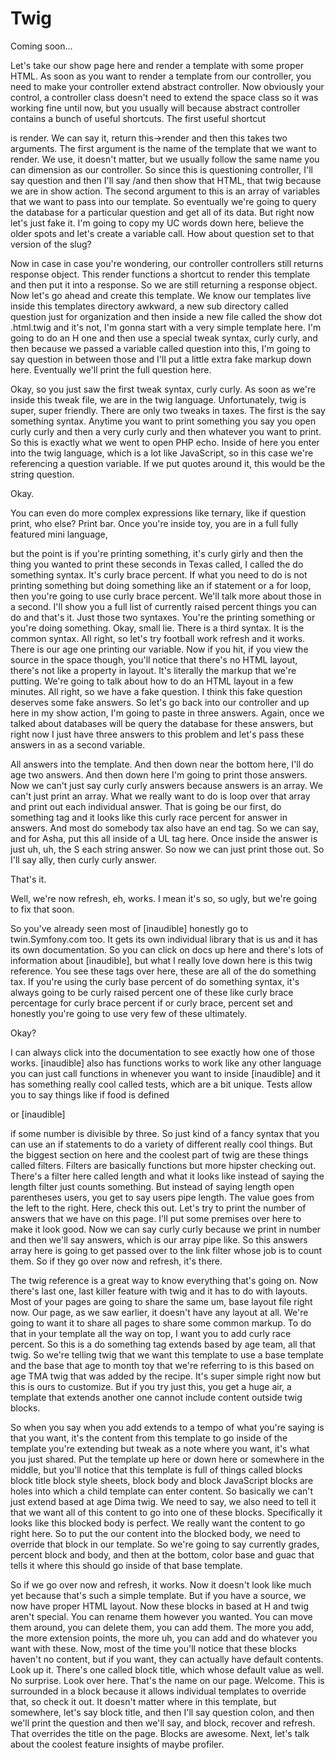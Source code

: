 # Twig

Coming soon...

Let's take our show page here and render a template with some proper HTML. As soon as
you want to render a template from our controller, you need to make your controller
extend abstract controller. Now obviously your control, a controller class doesn't
need to extend the space class so it was working fine until now, but you usually will
because abstract controller contains a bunch of useful shortcuts. The first useful
shortcut

is render. We can say it, return this->render and then this takes two arguments. The
first argument is the name of the template that we want to render. We use, it doesn't
matter, but we usually follow the same name you can dimension as our controller. So
since this is questioning controller, I'll say question and then I'll say /and then
show that HTML, that twig because we are in show action. The second argument to this
is an array of variables that we want to pass into our template. So eventually we're
going to query the database for a particular question and get all of its data. But
right now let's just fake it. I'm going to copy my UC words down here, believe the
older spots and let's create a variable call. How about question set to that version
of the slug?

Now in case in case you're wondering, our controller controllers still returns
response object. This render functions a shortcut to render this template and then
put it into a response. So we are still returning a response object. Now let's go
ahead and create this template. We know our templates live inside this templates
directory awkward, a new sub directory called question just for organization and then
inside a new file called the show dot .html.twig and it's not, I'm gonna start with a
very simple template here. I'm going to do an H one and then use a special tweak
syntax, curly curly, and then because we passed a variable called question into this,
I'm going to say question in between those and I'll put a little extra fake markup
down here. Eventually we'll print the full question here.

Okay, so you just saw the first tweak syntax, curly curly. As soon as we're inside
this tweak file, we are in the twig language. Unfortunately, twig is super, super
friendly. There are only two tweaks in taxes. The first is the say something syntax.
Anytime you want to print something you say you open curly curly and then a very
curly curly and then whatever you want to print. So this is exactly what we went to
open PHP echo. Inside of here you enter into the twig language, which is a lot like
JavaScript, so in this case we're referencing a question variable. If we put quotes
around it, this would be the string question.

Okay.

You can even do more complex expressions like ternary, like if question print, who
else? Print bar. Once you're inside toy, you are in a full fully featured mini
language,

but the point is if you're printing something, it's curly girly and then the thing
you wanted to print these seconds in Texas called, I called the do something syntax.
It's curly brace percent. If what you need to do is not printing something but doing
something like an if statement or a for loop, then you're going to use curly brace
percent. We'll talk more about those in a second. I'll show you a full list of
currently raised percent things you can do and that's it. Just those two syntaxes.
You're the printing something or you're doing something. Okay, small lie. There is a
third syntax. It is the common syntax. All right, so let's try football work refresh
and it works. There is our age one printing our variable. Now if you hit, if you view
the source in the space though, you'll notice that there's no HTML layout, there's
not like a property in layout. It's literally the markup that we're putting. We're
going to talk about how to do an HTML layout in a few minutes. All right, so we have
a fake question. I think this fake question deserves some fake answers. So let's go
back into our controller and up here in my show action, I'm going to paste in three
answers. Again, once we talked about databases will be query the database for these
answers, but right now I just have three answers to this problem and let's pass these
answers in as a second variable.

All answers into the template. And then down near the bottom here, I'll do age two
answers. And then down here I'm going to print those answers. Now we can't just say
curly curly answers because answers is an array. We can't just print an array. What
we really want to do is loop over that array and print out each individual answer.
That is going be our first, do something tag and it looks like this curly race
percent for answer in answers. And most do somebody tax also have an end tag. So we
can say, and for Asha, put this all inside of a UL tag here. Once inside the answer
is just uh, uh, the S each string answer. So now we can just print those out. So I'll
say ally, then curly curly answer.

That's it.

Well, we're now refresh, eh, works. I mean it's so, so ugly, but we're going to fix
that soon.

So you've already seen most of [inaudible] honestly go to twin.Symfony.com too. It
gets its own individual library that is us and it has its own documentation. So you
can click on docs up here and there's lots of information about [inaudible], but what
I really love down here is this twig reference. You see these tags over here, these
are all of the do something tax. If you're using the curly base percent of do
something syntax, it's always going to be curly raised percent one of these like
curly brace percentage for curly brace percent if or curly brace, percent set and
honestly you're going to use very few of these ultimately.

Okay?

I can always click into the documentation to see exactly how one of those works.
[inaudible] also has functions works to work like any other language you can just
call functions in whenever you want to inside [inaudible] and it has something really
cool called tests, which are a bit unique. Tests allow you to say things like if food
is defined

or [inaudible]

if some number is divisible by three. So just kind of a fancy syntax that you can use
an if statements to do a variety of different really cool things. But the biggest
section on here and the coolest part of twig are these things called filters. Filters
are basically functions but more hipster checking out. There's a filter here called
length and what it looks like instead of saying the length filter just counts
something. But instead of saying length open parentheses users, you get to say users
pipe length. The value goes from the left to the right. Here, check this out. Let's
try to print the number of answers that we have on this page. I'll put some premises
over here to make it look good. Now we can say curly curly because we print in number
and then we'll say answers, which is our array pipe like. So this answers array here
is going to get passed over to the link filter whose job is to count them. So if they
go over now and refresh, it's there.

The twig reference is a great way to know everything that's going on. Now there's
last one, last killer feature with twig and it has to do with layouts. Most of your
pages are going to share the same um, base layout file right now. Our page, as we saw
earlier, it doesn't have any layout at all. We're going to want it to share all pages
to share some common markup. To do that in your template all the way on top, I want
you to add curly race percent. So this is a do something tag extends based by age
team, all that twig. So we're telling twig that we want this template to use a base
template and the base that age to month toy that we're referring to is this based on
age TMA twig that was added by the recipe. It's super simple right now but this is
ours to customize. But if you try just this, you get a huge air, a template that
extends another one cannot include content outside twig blocks.

So when you say when you add extends to a tempo of what you're saying is that you
want, it's the content from this template to go inside of the template you're
extending but tweak as a note where you want, it's what you just shared. Put the
template up here or down here or somewhere in the middle, but you'll notice that this
template is full of things called blocks block title block style sheets, block body
and block JavaScript blocks are holes into which a child template can enter content.
So basically we can't just extend based at age Dima twig. We need to say, we also
need to tell it that we want all of this content to go into one of these blocks.
Specifically it looks like this blocked body is perfect. We really want the content
to go right here. So to put the our content into the blocked body, we need to
override that block in our template. So we're going to say currently grades, percent
block and body, and then at the bottom, color base and guac that tells it where this
should go inside of that base template.

So if we go over now and refresh, it works. Now it doesn't look like much yet because
that's such a simple template. But if you have a source, we now have proper HTML
layout. Now these blocks in based at H and twig aren't special. You can rename them
however you wanted. You can move them around, you can delete them, you can add them.
The more you add, the more extension points, the more uh, you can add and do whatever
you want with these. Now, most of the time you'll notice that these blocks haven't no
content, but if you want, they can actually have default contents. Look up it.
There's one called block title, which whose default value as well. No surprise. Look
over here. That's the name on our page. Welcome. This is surrounded in a block
because it allows individual templates to override that, so check it out. It doesn't
matter where in this template, but somewhere, let's say block title, and then I'll
say question colon, and then we'll print the question and then we'll say, and block,
recover and refresh. That overrides the title on the page. Blocks are awesome. Next,
let's talk about the coolest feature insights of maybe profiler.

